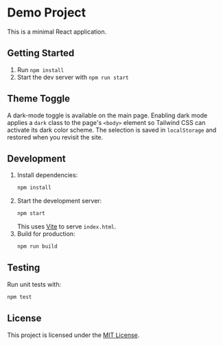 # Demo Project

This is a minimal React application.

## Getting Started
1. Run `npm install`
2. Start the dev server with `npm run start`

## Theme Toggle

A dark-mode toggle is available on the main page. Enabling dark mode applies a `dark` class to the page's `<body>` element so Tailwind CSS can activate its dark color scheme. The selection is saved in `localStorage` and restored when you revisit the site.

## Development

1. Install dependencies:
   ```bash
   npm install
   ```
2. Start the development server:
   ```bash
   npm start
   ```
   This uses [Vite](https://vitejs.dev/) to serve `index.html`.
3. Build for production:
   ```bash
   npm run build
   ```

## Testing

Run unit tests with:
```bash
npm test
```

## License

This project is licensed under the [MIT License](LICENSE).
